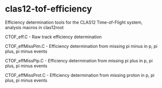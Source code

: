# clas12-tof-efficiency
Efficiency determination tools for the CLAS12 Time-of-Flight system, analysis macros in clas12root

CTOF_eff.C - Raw track efficiency determination

CTOF_effMissPim.C - Efficiency determination from missing pi minus in p, pi plus, pi minus events

CTOF_effMissPip.C - Efficiency determination from missing pi plus in p, pi plus, pi minus events

CTOF_effMissProt.C - Efficiency determination from missing proton in p, pi plus, pi minus events
